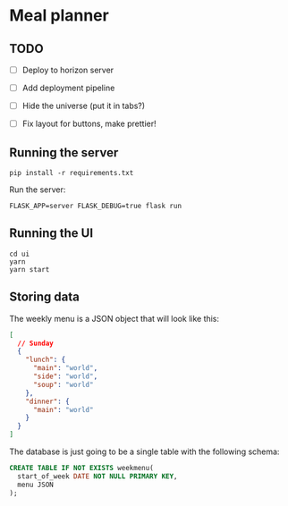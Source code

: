 # Meal planner


## TODO

- [ ] Deploy to horizon server
- [ ] Add deployment pipeline
- [ ] Hide the universe (put it in tabs?)
- [ ] Fix layout for buttons, make prettier!


## Running the server

```
pip install -r requirements.txt
```


Run the server:

```
FLASK_APP=server FLASK_DEBUG=true flask run
```


## Running the UI


```
cd ui
yarn
yarn start
```


## Storing data

The weekly menu is a JSON object that will look like this:

```JSON
[
  // Sunday
  {
    "lunch": {
      "main": "world",
      "side": "world",
      "soup": "world"
    },
    "dinner": {
      "main": "world"
    }
  }
]
```


The database is just going to be a single table with the following schema:

```sql
CREATE TABLE IF NOT EXISTS weekmenu(
  start_of_week DATE NOT NULL PRIMARY KEY,
  menu JSON
);
```
